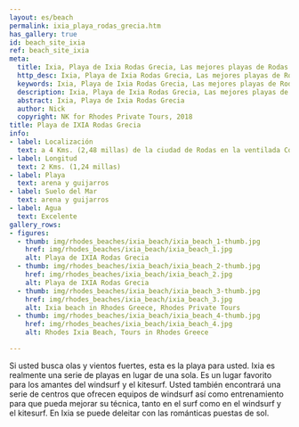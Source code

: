 ```yaml
---
layout: es/beach
permalink: ixia_playa_rodas_grecia.htm
has_gallery: true
id: beach_site_ixia
ref: beach_site_ixia
meta:
  title: Ixia, Playa de Ixia Rodas Grecia, Las mejores playas de Rodas Grecia
  http_desc: Ixia, Playa de Ixia Rodas Grecia, Las mejores playas de Rodas Grecia
  keywords: Ixia, Playa de Ixia Rodas Grecia, Las mejores playas de Rodas Grecia
  description: Ixia, Playa de Ixia Rodas Grecia, Las mejores playas de Rodas Grecia
  abstract: Ixia, Playa de Ixia Rodas Grecia
  author: Nick
  copyright: NK for Rhodes Private Tours, 2018
title: Playa de IXIA Rodas Grecia
info:
- label: Localización
  text: a 4 Kms. (2,48 millas) de la ciudad de Rodas en la ventilada Costa Noroeste
- label: Longitud
  text: 2 Kms. (1,24 millas)
- label: Playa
  text: arena y guijarros
- label: Suelo del Mar
  text: arena y guijarros
- label: Agua
  text: Excelente
gallery_rows:
- figures:
  - thumb: img/rhodes_beaches/ixia_beach/ixia_beach_1-thumb.jpg
    href: img/rhodes_beaches/ixia_beach/ixia_beach_1.jpg
    alt: Playa de IXIA Rodas Grecia
  - thumb: img/rhodes_beaches/ixia_beach/ixia_beach_2-thumb.jpg
    href: img/rhodes_beaches/ixia_beach/ixia_beach_2.jpg
    alt: Playa de IXIA Rodas Grecia
  - thumb: img/rhodes_beaches/ixia_beach/ixia_beach_3-thumb.jpg
    href: img/rhodes_beaches/ixia_beach/ixia_beach_3.jpg
    alt: Ixia beach in Rhodes Greece, Rhodes Private Tours
  - thumb: img/rhodes_beaches/ixia_beach/ixia_beach_4-thumb.jpg
    href: img/rhodes_beaches/ixia_beach/ixia_beach_4.jpg
    alt: Rhodes Ixia Beach, Tours in Rhodes Greece

---
```

Si usted busca olas y vientos fuertes, esta es la playa para usted. Ixia es realmente una serie de playas en lugar de una sola. Es un lugar favorito para los amantes del windsurf y el kitesurf. Usted también encontrará una serie de centros que ofrecen equipos de windsurf así como entrenamiento para que pueda mejorar su técnica, tanto en el surf como en el windsurf y el kitesurf. En Ixia se puede deleitar con las románticas puestas de sol.
